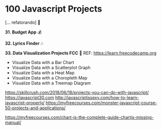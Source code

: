 # 100 Javascript Projects

[... refatorando] :construction:

**31. Budget App** :moneybag:

**32. Lyrics Finder** :notes:

**33. Data Visualization Projects FCC** :construction:
  REF: https://learn.freecodecamp.org
  - Visualize Data with a Bar Chart
  - Visualize Data with a Scatterplot Graph
  - Visualize Data with a Heat Map
  - Visualize Data with a Choropleth Map
  - Visualize Data with a Treemap Diagram


https://skillcrush.com/2018/06/18/projects-you-can-do-with-javascript/
https://javascript30.com
http://javascriptissexy.com/how-to-learn-javascript-properly/
https://myfreecourses.com/monster-javascript-course-50-projects-and-applications/

https://myfreecourses.com/chart-js-the-complete-guide-chartjs-missing-manual/

